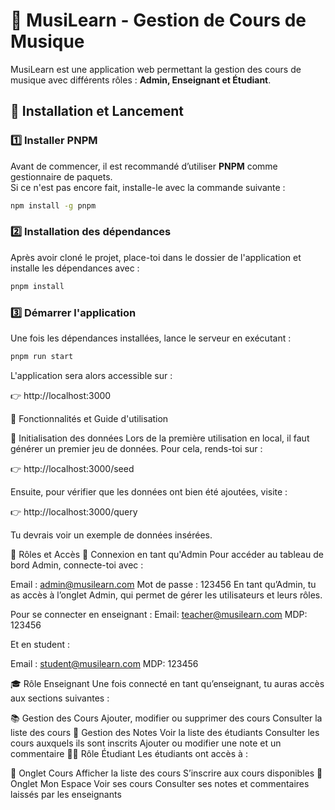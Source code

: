 # 🎵 **MusiLearn - Gestion de Cours de Musique**  

MusiLearn est une application web permettant la gestion des cours de musique avec différents rôles : **Admin, Enseignant et Étudiant**.  

## 🚀 **Installation et Lancement**  

### 1️⃣ **Installer PNPM**  
Avant de commencer, il est recommandé d’utiliser **PNPM** comme gestionnaire de paquets.  
Si ce n'est pas encore fait, installe-le avec la commande suivante :  

```sh
npm install -g pnpm
````
### 2️⃣ Installation des dépendances

Après avoir cloné le projet, place-toi dans le dossier de l'application et installe les dépendances avec :

````sh
pnpm install
````

### 3️⃣ Démarrer l'application
Une fois les dépendances installées, lance le serveur en exécutant :

````sh
pnpm run start
````
L'application sera alors accessible sur :

👉 http://localhost:3000

🎯 Fonctionnalités et Guide d'utilisation

🔹 Initialisation des données
Lors de la première utilisation en local, il faut générer un premier jeu de données.
Pour cela, rends-toi sur :

👉 http://localhost:3000/seed

Ensuite, pour vérifier que les données ont bien été ajoutées, visite :

👉 http://localhost:3000/query

Tu devrais voir un exemple de données insérées.

👤 Rôles et Accès
🔸 Connexion en tant qu'Admin
Pour accéder au tableau de bord Admin, connecte-toi avec :

Email : admin@musilearn.com
Mot de passe : 123456
En tant qu’Admin, tu as accès à l’onglet Admin, qui permet de gérer les utilisateurs et leurs rôles.

Pour se connecter en enseignant : 
Email: teacher@musilearn.com
MDP: 123456

Et en student : 

Email : student@musilearn.com
MDP: 123456 

🎓 Rôle Enseignant
Une fois connecté en tant qu’enseignant, tu auras accès aux sections suivantes :

📚 Gestion des Cours
Ajouter, modifier ou supprimer des cours
Consulter la liste des cours
📝 Gestion des Notes
Voir la liste des étudiants
Consulter les cours auxquels ils sont inscrits
Ajouter ou modifier une note et un commentaire
🧑‍🎓 Rôle Étudiant
Les étudiants ont accès à :

🎼 Onglet Cours
Afficher la liste des cours
S’inscrire aux cours disponibles
📖 Onglet Mon Espace
Voir ses cours
Consulter ses notes et commentaires laissés par les enseignants



